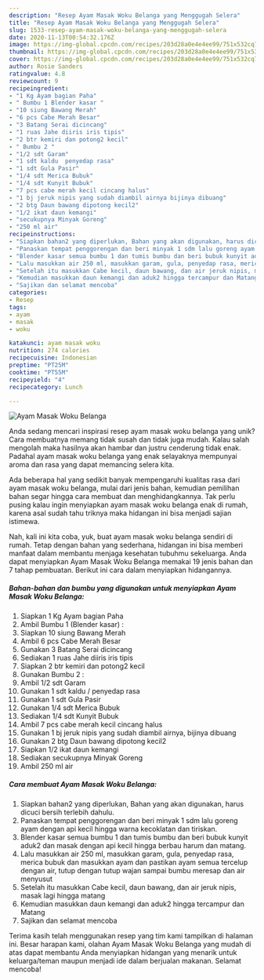 ```yaml
---
description: "Resep Ayam Masak Woku Belanga yang Menggugah Selera"
title: "Resep Ayam Masak Woku Belanga yang Menggugah Selera"
slug: 1533-resep-ayam-masak-woku-belanga-yang-menggugah-selera
date: 2020-11-13T00:54:32.176Z
image: https://img-global.cpcdn.com/recipes/203d28a0e4e4ee99/751x532cq70/ayam-masak-woku-belanga-foto-resep-utama.jpg
thumbnail: https://img-global.cpcdn.com/recipes/203d28a0e4e4ee99/751x532cq70/ayam-masak-woku-belanga-foto-resep-utama.jpg
cover: https://img-global.cpcdn.com/recipes/203d28a0e4e4ee99/751x532cq70/ayam-masak-woku-belanga-foto-resep-utama.jpg
author: Rosie Sanders
ratingvalue: 4.8
reviewcount: 9
recipeingredient:
- "1 Kg Ayam bagian Paha"
- " Bumbu 1 Blender kasar "
- "10 siung Bawang Merah"
- "6 pcs Cabe Merah Besar"
- "3 Batang Serai dicincang"
- "1 ruas Jahe diiris iris tipis"
- "2 btr kemiri dan potong2 kecil"
- " Bumbu 2 "
- "1/2 sdt Garam"
- "1 sdt kaldu  penyedap rasa"
- "1 sdt Gula Pasir"
- "1/4 sdt Merica Bubuk"
- "1/4 sdt Kunyit Bubuk"
- "7 pcs cabe merah kecil cincang halus"
- "1 bj jeruk nipis yang sudah diambil airnya bijinya dibuang"
- "2 btg Daun bawang dipotong kecil2"
- "1/2 ikat daun kemangi"
- "secukupnya Minyak Goreng"
- "250 ml air"
recipeinstructions:
- "Siapkan bahan2 yang diperlukan, Bahan yang akan digunakan, harus dicuci bersih terlebih dahulu."
- "Panaskan tempat penggorengan dan beri minyak 1 sdm lalu goreng ayam dengan api kecil hingga warna kecoklatan dan tiriskan."
- "Blender kasar semua bumbu 1 dan tumis bumbu dan beri bubuk kunyit aduk2 dan masak dengan api kecil hingga berbau harum dan matang."
- "Lalu masukkan air 250 ml, masukkan garam, gula, penyedap rasa, merica bubuk dan masukkan ayam dan pastikan ayam semua tercelup dengan air, tutup dengan tutup wajan sampai bumbu meresap dan air menyusut"
- "Setelah itu masukkan Cabe kecil, daun bawang, dan air jeruk nipis, masak lagi hingga matang"
- "Kemudian masukkan daun kemangi dan aduk2 hingga tercampur dan Matang"
- "Sajikan dan selamat mencoba"
categories:
- Resep
tags:
- ayam
- masak
- woku

katakunci: ayam masak woku 
nutrition: 274 calories
recipecuisine: Indonesian
preptime: "PT25M"
cooktime: "PT55M"
recipeyield: "4"
recipecategory: Lunch

---
```



![Ayam Masak Woku Belanga](https://img-global.cpcdn.com/recipes/203d28a0e4e4ee99/751x532cq70/ayam-masak-woku-belanga-foto-resep-utama.jpg)

Anda sedang mencari inspirasi resep ayam masak woku belanga yang unik? Cara membuatnya memang tidak susah dan tidak juga mudah. Kalau salah mengolah maka hasilnya akan hambar dan justru cenderung tidak enak. Padahal ayam masak woku belanga yang enak selayaknya mempunyai aroma dan rasa yang dapat memancing selera kita.



Ada beberapa hal yang sedikit banyak mempengaruhi kualitas rasa dari ayam masak woku belanga, mulai dari jenis bahan, kemudian pemilihan bahan segar hingga cara membuat dan menghidangkannya. Tak perlu pusing kalau ingin menyiapkan ayam masak woku belanga enak di rumah, karena asal sudah tahu triknya maka hidangan ini bisa menjadi sajian istimewa.


Nah, kali ini kita coba, yuk, buat ayam masak woku belanga sendiri di rumah. Tetap dengan bahan yang sederhana, hidangan ini bisa memberi manfaat dalam membantu menjaga kesehatan tubuhmu sekeluarga. Anda dapat menyiapkan Ayam Masak Woku Belanga memakai 19 jenis bahan dan 7 tahap pembuatan. Berikut ini cara dalam menyiapkan hidangannya.

<!--inarticleads1-->

##### Bahan-bahan dan bumbu yang digunakan untuk menyiapkan Ayam Masak Woku Belanga:

1. Siapkan 1 Kg Ayam bagian Paha
1. Ambil  Bumbu 1 (Blender kasar) :
1. Siapkan 10 siung Bawang Merah
1. Ambil 6 pcs Cabe Merah Besar
1. Gunakan 3 Batang Serai dicincang
1. Sediakan 1 ruas Jahe diiris iris tipis
1. Siapkan 2 btr kemiri dan potong2 kecil
1. Gunakan  Bumbu 2 :
1. Ambil 1/2 sdt Garam
1. Gunakan 1 sdt kaldu / penyedap rasa
1. Gunakan 1 sdt Gula Pasir
1. Gunakan 1/4 sdt Merica Bubuk
1. Sediakan 1/4 sdt Kunyit Bubuk
1. Ambil 7 pcs cabe merah kecil cincang halus
1. Gunakan 1 bj jeruk nipis yang sudah diambil airnya, bijinya dibuang
1. Gunakan 2 btg Daun bawang dipotong kecil2
1. Siapkan 1/2 ikat daun kemangi
1. Sediakan secukupnya Minyak Goreng
1. Ambil 250 ml air




<!--inarticleads2-->

##### Cara membuat Ayam Masak Woku Belanga:

1. Siapkan bahan2 yang diperlukan, Bahan yang akan digunakan, harus dicuci bersih terlebih dahulu.
1. Panaskan tempat penggorengan dan beri minyak 1 sdm lalu goreng ayam dengan api kecil hingga warna kecoklatan dan tiriskan.
1. Blender kasar semua bumbu 1 dan tumis bumbu dan beri bubuk kunyit aduk2 dan masak dengan api kecil hingga berbau harum dan matang.
1. Lalu masukkan air 250 ml, masukkan garam, gula, penyedap rasa, merica bubuk dan masukkan ayam dan pastikan ayam semua tercelup dengan air, tutup dengan tutup wajan sampai bumbu meresap dan air menyusut
1. Setelah itu masukkan Cabe kecil, daun bawang, dan air jeruk nipis, masak lagi hingga matang
1. Kemudian masukkan daun kemangi dan aduk2 hingga tercampur dan Matang
1. Sajikan dan selamat mencoba




Terima kasih telah menggunakan resep yang tim kami tampilkan di halaman ini. Besar harapan kami, olahan Ayam Masak Woku Belanga yang mudah di atas dapat membantu Anda menyiapkan hidangan yang menarik untuk keluarga/teman maupun menjadi ide dalam berjualan makanan. Selamat mencoba!
